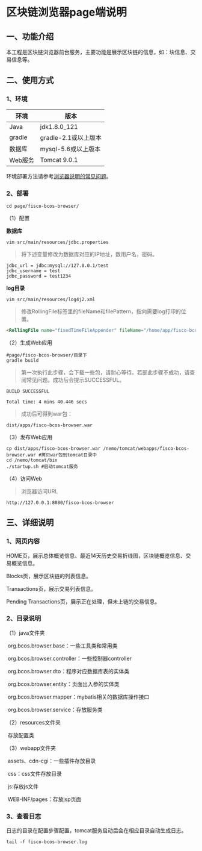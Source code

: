 # 区块链浏览器page端说明

## 一、功能介绍

本工程是区块链浏览器前台服务，主要功能是展示区块链的信息，如：块信息、交易信息等。



## 二、使用方式

### 1、环境

| 环境     | 版本              |
| ------ | --------------- |
| Java   | jdk1.8.0_121    |
| gradle | gradle-2.1或以上版本 |
| 数据库    | mysql-5.6或以上版本  |
| Web服务  | Tomcat 9.0.1    |

环境部署方法请参考[浏览器说明的常见问题](../../README.md)。

### 2、部署

```shell
cd page/fisco-bcos-browser/
```

（1）配置

**数据库**

```shell
vim src/main/resources/jdbc.properties
```

> 将下述变量修改为数据库对应的IP地址，数用户名，密码。

```shell
jdbc_url = jdbc:mysql://127.0.0.1/test
jdbc_username = test
jdbc_password = test1234
```

**log目录**

```shell
vim src/main/resources/log4j2.xml
```

> 修改RollingFile标签里的fileName和filePattern，指向需要log打印的位置。

```html
<RollingFile name="fixedTimeFileAppender" fileName="/home/app/fisco-bcos-browser/page/logs/fisco-bcos-browser.log" filePattern="/home/app/fisco-bcos-browser/page/logs/fisco-bcos-browser.log.%d{yyyy-MM-dd}.%i.log.gz">
```

（2）生成Web应用

```shell
#page/fisco-bcos-browser/目录下
gradle build
```

> 第一次执行此步骤，会下载一些包，请耐心等待。若部此步骤不成功，请查阅常见问题。成功后会提示SUCCESSFUL。

```shell
BUILD SUCCESSFUL

Total time: 4 mins 40.446 secs
```

> 成功后可得到war包：

```shell
dist/apps/fisco-bcos-browser.war
```

（3）发布Web应用

```shell
cp dist/apps/fisco-bcos-browser.war /nemo/tomcat/webapps/fisco-bcos-browser.war #拷贝war包到tomcat目录中
cd /nemo/tomcat/bin
./startup.sh #启动tomcat服务
```

（4）访问Web

> 浏览器访问URL

```url
http://127.0.0.1:8080/fisco-bcos-browser
```



## 三、详细说明

### 1、网页内容

HOME页，展示总体概览信息、最近14天历史交易折线图，区块链概览信息、交易概览信息。

Blocks页，展示区块链的列表信息。

Transactions页，展示交易列表信息。

Pending Transactions页，展示正在处理，但未上链的交易信息。

### 2、目录说明

（1）java文件夹

​	org.bcos.browser.base：一些工具类和常用类

​	org.bcos.browser.controller：一些控制器controller

​	org.bcos.browser.dto：程序对应数据库表的实体类

​	org.bcos.browser.entity：页面出入参的实体类

​	org.bcos.browser.mapper：mybatis相关的数据库操作接口

​	org.bcos.browser.service：存放服务类

（2）resources文件夹

​	存放配置类

（3）webapp文件夹

​	assets、cdn-cgi：一些插件存放目录

​	css：css文件存放目录

​	js:存放js文件

​	WEB-INF/pages：存放jsp页面

### 3、查看日志

日志的目录在配置步骤配置，tomcat服务启动后会在相应目录自动生成日志。

```shell
tail -f fisco-bcos-browser.log
```
